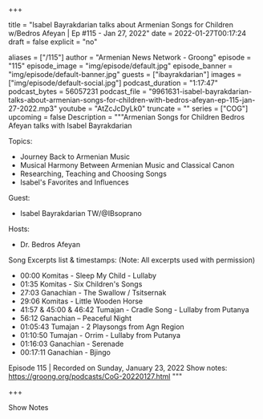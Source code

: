 
+++

title = "Isabel Bayrakdarian talks about Armenian Songs for Children w/Bedros Afeyan | Ep #115 - Jan 27, 2022"
date = 2022-01-27T00:17:24
draft = false
explicit = "no"

aliases = ["/115"]
author = "Armenian News Network - Groong"
episode = "115"
episode_image = "img/episode/default.jpg"
episode_banner = "img/episode/default-banner.jpg"
guests = ["ibayrakdarian"]
images = ["img/episode/default-social.jpg"]
podcast_duration = "1:17:47"
podcast_bytes = 56057231
podcast_file = "9961631-isabel-bayrakdarian-talks-about-armenian-songs-for-children-with-bedros-afeyan-ep-115-jan-27-2022.mp3"
youtube = "AtZcJcDyLk0"
truncate = ""
series = ["COG"]
upcoming = false
Description = """Armenian Songs for Children
Bedros Afeyan talks with Isabel Bayrakdarian

Topics:
* Journey Back to Armenian Music
* Musical Harmony Between Armenian Music and Classical Canon
* Researching, Teaching and Choosing Songs
* Isabel's Favorites and Influences

Guest:
* Isabel Bayrakdarian TW/@IBsoprano

Hosts:
* Dr. Bedros Afeyan

Song Excerpts list & timestamps:
(Note: All excerpts used with permission)
* 00:00 Komitas - Sleep My Child - Lullaby
* 01:35 Komitas - Six Children's Songs
* 27:03 Ganachian - The Swallow / Tsitsernak
* 29:06 Komitas - Little Wooden Horse
* 41:57 & 45:00 & 46:42 Tumajan - Cradle Song - Lullaby from Putanya
* 56:12 Ganachian – Peaceful Night
* 01:05:43 Tumajan - 2 Playsongs from Agn Region
* 01:10:50 Tumajan - Orrim - Lullaby from Putanya
* 01:16:03 Ganachian - Serenade
* 00:17:11 Ganachian - Bjingo

Episode 115 | Recorded on Sunday, January 23, 2022
Show notes: https://groong.org/podcasts/CoG-20220127.html
"""

+++

Show Notes

